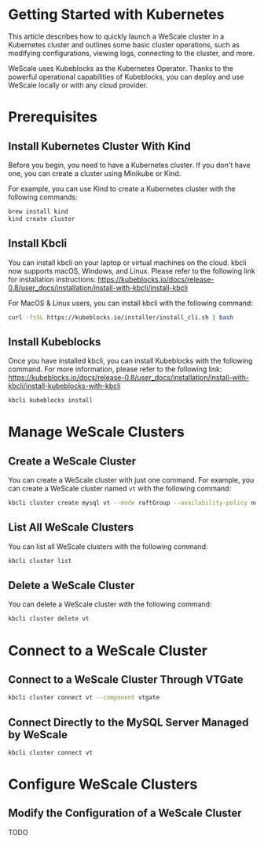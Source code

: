 Getting Started with Kubernetes
=====================

This article describes how to quickly launch a WeScale cluster in a Kubernetes cluster and outlines some basic cluster operations, such as modifying configurations, viewing logs, connecting to the cluster, and more.

WeScale uses Kubeblocks as the Kubernetes Operator. Thanks to the powerful operational capabilities of Kubeblocks, you can deploy and use WeScale locally or with any cloud provider.

# Prerequisites
## Install Kubernetes Cluster With Kind
Before you begin, you need to have a Kubernetes cluster. If you don't have one, you can create a cluster using Minikube or Kind.

For example, you can use Kind to create a Kubernetes cluster with the following commands:
```zsh
brew install kind
kind create cluster
```

## Install Kbcli

You can install kbcli on your laptop or virtual machines on the cloud. kbcli now supports macOS, Windows, and Linux.
Please refer to the following link for installation instructions:
https://kubeblocks.io/docs/release-0.8/user_docs/installation/install-with-kbcli/install-kbcli

For MacOS & Linux users, you can install kbcli with the following command:
```zsh
curl -fsSL https://kubeblocks.io/installer/install_cli.sh | bash
```

## Install Kubeblocks

Once you have installed kbcli, you can install Kubeblocks with the following command. For more information, please refer to the following link:
https://kubeblocks.io/docs/release-0.8/user_docs/installation/install-with-kbcli/install-kubeblocks-with-kbcli
```zsh
kbcli kubeblocks install
```

# Manage WeScale Clusters
## Create a WeScale Cluster
You can create a WeScale cluster with just one command. For example, you can create a WeScale cluster named `vt` with the following command:
```zsh
kbcli cluster create mysql vt --mode raftGroup --availability-policy none --proxy-enabled true
```

## List All WeScale Clusters
You can list all WeScale clusters with the following command:
```zsh
kbcli cluster list
```

## Delete a WeScale Cluster
You can delete a WeScale cluster with the following command:
```zsh
kbcli cluster delete vt
```

# Connect to a WeScale Cluster
## Connect to a WeScale Cluster Through VTGate
```zsh
kbcli cluster connect vt --component vtgate
```

## Connect Directly to the MySQL Server Managed by WeScale
```zsh
kbcli cluster connect vt
```

# Configure WeScale Clusters
## Modify the Configuration of a WeScale Cluster
TODO




